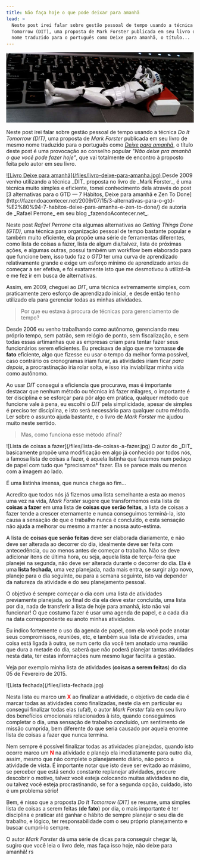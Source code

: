 ```yaml
---
title: Não faça hoje o que pode deixar para amanhã
lead: >
  Neste post irei falar sobre gestão pessoal de tempo usando a técnica Do It
  Tomorrow (DIT), uma proposta de Mark Forster publicada em seu livro de mesmo
  nome traduzido para o português como Deixe para amanhã, o título...
---
```


![Clone Trooper Deitado](/files/clone-trooper-deitado.jpg)

Neste post irei falar sobre gestão pessoal de tempo usando a técnica _Do It
Tomorrow (DIT)_, uma proposta de _Mark Forster_ publicada em seu livro de mesmo
nome traduzido para o português como [_Deixe para
amanhã_](http://www.skoob.com.br/livro/141300ED157147-deixe-para-amanha), o
título deste post é uma provocação ao conselho popular _"Não deixe pra amanhã o
que você pode fazer hoje"_, que vai totalmente de encontro à proposto feita
pelo autor em seu livro.

<a href="http://www.skoob.com.br/livro/141300ED157147-deixe-para-amanha" class="float-right">
![Livro Deixe para amanhã](/files/livro-deixe-para-amanha.jpg)
</a>
Desde 2009 venho utilizando a técnica _DIT_ proposta no livro de _Mark
Forster_, é uma técnica muito simples e eficiente, tomei
conhecimento dela através do post [3 alternativas para o GTD — 7 Hábitos, Deixe
para amanhã e Zen To
Done](http://fazendoacontecer.net/2009/07/15/3-alternativas-para-o-gtd-%E2%80%94-7-habitos-deixe-para-amanha-e-zen-to-done/)
de autoria de _Rafael Perrone_ em seu blog _fazendoAcontecer.net_.

Neste post _Rafael Perrone_ cita algumas alternativas ao _Getting Things Done
(GTD)_, uma técnica para organização pessoal de tempo bastante popular e também
muito eficiente, ela propõe uma série de ferramentas diferentes, como lista de
coisas a fazer, lista de algum dia/talvez, lista de próximas ações, e algumas
outras, possui também um workflow bem elaborado para que funcione bem, isso
tudo faz o _GTD_ ter uma curva de aprendizado relativamente grande e exige um
esforço mínimo de aprendizado antes de começar a ser efetiva, e foi exatamente
isto que me desmotivou à utilizá-la e me fez ir em busca de alternativas.

Assim, em 2009, cheguei ao _DIT_, uma técnica extremamente simples, com
praticamente zero esforço de aprendizado inicial, e desde então tenho utilizado
ela para gerenciar todas as minhas atividades.

> Por que eu estava à procura de técnicas para gerenciamento de tempo? 

Desde 2006 eu venho trabalhando como autônomo, gerenciando meu próprio tempo,
sem patrão, sem relógio de ponto, sem fiscalização, e sem todas essas
artimanhas que as empresas criam para tentar fazer seus funcionários serem
eficientes. Eu precisava de algo que me tornasse **de fato** eficiente, algo
que fizesse eu usar o tempo da melhor forma possível, caso contrário os
cronogramas iriam furar, as atividades iriam ficar _para depois_, a
procrastinação iria rolar solta, e isso iria inviabilizar minha vida como
autônomo.

Ao usar _DIT_ consegui a eficiencia que procurava, mas é importante destacar
que nenhum método ou técnica irá fazer milagres, o importante é ter disciplina
e se esforçar para pôr algo em prática, qualquer método que funcione vale à
pena, eu escolhi o _DIT_ pela simplicidade, apesar de simples é preciso ter
disciplina, e isto será necessário para qualquer outro método. Ler sobre o
assunto ajuda bastante, e o livro de _Mark Forster_ me ajudou muito neste
sentido.

> Mas, como funciona esse método afinal?

<span class='float-left'>
![Lista de coisas a fazer](/files/lista-de-coisas-a-fazer.jpg)
</span>
O autor do _DIT_ basicamente propõe uma modificação em algo já conhecido por
todos nós, a famosa lista de coisas a fazer, é aquela listinha que fazemos num
pedaço de papel com tudo que *precisamos* fazer. Ela se parece mais ou menos
com a imagem ao lado.

É uma listinha imensa, que nunca chega ao fim...

Acredito que todos nós já fizemos uma lista semelhante a esta ao menos uma vez
na vida, _Mark Forster_ sugere que transformemos esta lista de **coisas a
fazer** em uma lista de **coisas que serão feitas**, a lista de coisas a fazer
tende a crescer eternamente e nunca conseguimos terminá-la, isto causa a
sensação de que o trabalho nunca é concluído, e esta sensação não ajuda a melhorar
ou mesmo a manter a nossa auto-estima.

A lista de **coisas que serão feitas** deve ser elaborada diariamente, e não deve
ser alterada ao decorrer do dia, idealmente deve ser feita com antecedência, ou
ao menos antes de começar o trabalho. Não se deve adicionar itens de última
hora, ou seja, aquela lista de terça-feira que planejei na segunda, não deve
ser alterada durante o decorrer do dia. Ela é uma **lista fechada**, uma vez
planejada, nada mais entra, se surgir algo novo, planeje para o dia seguinte,
ou para a semana seguinte, isto vai depender da natureza da atividade e do seu
planejamento pessoal.

O objetivo é sempre começar o dia com uma lista de atividades previamente
planejada, ao final do dia ela deve estar concluída, uma lista por dia, nada de
transferir a lista de hoje para amanhã, isto não vai funcionar! O que costumo
fazer é usar uma agenda de papel, e a cada dia na data correspondente eu anoto
minhas atividades.

Eu indico fortemente o uso da agenda de papel, com ela você pode anotar seus
compromissos, reuniões, etc, e também sua lista de atividades, uma coisa está
ligada à outra, se num certo dia você tem anotado uma reunião que dura a metade
do dia, saberá que não poderá planejar tantas atividades nesta data, ter estas
informações num mesmo lugar facilita a gestão.

Veja por exemplo minha lista de atividades (**coisas a serem feitas**) do dia
05 de Fevereiro de 2015.

<span class='full-width'>
![Lista fechada](/files/lista-fechada.jpg)
</span>

Nesta lista eu marco um <span style='font-size:18; color:red; font-weight:bold;'>X</span>
ao finalizar a atividade, o objetivo de cada dia é marcar todas as atividades
como finalizadas, neste dia em particular eu consegui finalizar todas elas
(ufa!), o autor _Mark Forster_ fala em seu livro dos benefícios emocionais
relacionados à isto, quando conseguimos completar o dia, uma sensação de
trabalho concluído, um sentimento de missão cumprida, bem diferente do que
seria causado por aquela enorme lista de coisas a fazer que nunca termina.

Nem sempre é possível finalizar todas as atividades planejadas, quando isto
ocorre marco um <span style='font-size:18; color:red; font-weight:bold;'>N</span>
na atividade e planejo ela imediatamente para outro dia, assim, mesmo que não
complete o planejamento diário, não perco a atividade de vista. É importante
notar que isto deve ser evitado ao máximo, se perceber que está sendo constante
replanejar atividades, procure descobrir o motivo, talvez você esteja colocando
muitas atividades no dia, ou talvez você esteja procrastinando, se for a
segunda opção, cuidado, isto é um problema sério!

Bem, é nisso que a proposta _Do It Tomorrow (DIT)_ se resume, uma simples lista
de coisas a serem feitas (**de fato**) por dia, o mais importante é ter
disciplina e praticar até ganhar o hábito de sempre planejar o seu dia de
trabalho, e lógico, ter responsabilidade com o seu próprio planejamento e
buscar cumpri-lo sempre.

O autor _Mark Forster_ dá uma série de dicas para conseguir chegar lá, sugiro
que você leia o livro dele, mas faça isso hoje, não deixe para amanhã! rs
